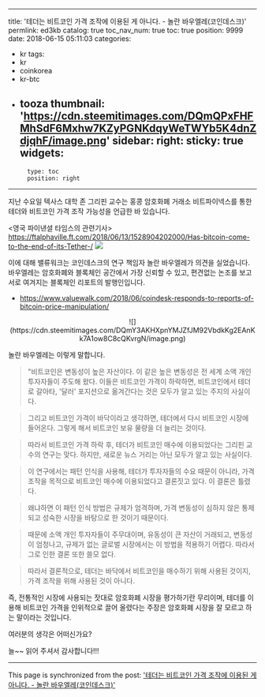 
---
title: '테더는 비트코인 가격 조작에 이용된 게 아니다. - 놀란 바우엘레(코인데스크)'
permlink: ed3kb
catalog: true
toc_nav_num: true
toc: true
position: 9999
date: 2018-06-15 05:11:03
categories:
- kr
tags:
- kr
- coinkorea
- kr-btc
- tooza
thumbnail: 'https://cdn.steemitimages.com/DQmQPxFHFMhSdF6Mxhw7KZyPGNKdqyWeTWYb5K4dnZdjqhF/image.png'
sidebar:
    right:
        sticky: true
widgets:
    -
        type: toc
        position: right
---


지난 수요일 텍사스 대학 존 그리핀 교수는 홍콩 암호화폐 거래소 비트파이넥스를 통한 테더와 비트코인 가격 조작 가능성을 언급한 바 있습니다. 

<영국 파이낸셜 타임스의 관련기사>
https://ftalphaville.ft.com/2018/06/13/1528904202000/Has-bitcoin-come-to-the-end-of-its-Tether-/
![](https://cdn.steemitimages.com/DQmQPxFHFMhSdF6Mxhw7KZyPGNKdqyWeTWYb5K4dnZdjqhF/image.png)

이에 대해 밸류워크는 코인데스크의 연구 책임자 놀란 바우엘레가 의견을 실었습니다.  바우엘레는 암호화폐와 블록체인 공간에서 가장 신뢰할 수 있고, 편견없는 논조를 보고서로 여겨지는 블록체인 리포트의 발행인입니다. 

- https://www.valuewalk.com/2018/06/coindesk-responds-to-reports-of-bitcoin-price-manipulation/

<center>
![](https://cdn.steemitimages.com/DQmY3AKHXpnYMJZfJM92VbdkKg2EAnKk7A1ow8C8cQKvrgN/image.png)
</center>

놀란 바우엘레는 이렇게 말합니다.

>"비트코인은 변동성이 높은 자산이다. 이 같은 높은 변동성은 전 세계 소액 개인 투자자들이 주도해 왔다. 이들은 비트코인 가격이 하락하면, 비트코인에서 테더로 갈아타,  '달러' 포지션으로 옮겨간다는 것은 모두가 알고 있는 주지의 사실이다.  

>그리고 비트코인 가격이 바닥이라고 생각하면, 테더에서 다시 비트코인 시장에 들어온다.  그렇게 해서 비트코인 보유 물량을 더 늘리는 것이다.  

>따라서 비트코인 가격 하락 후, 테더가 비트코인 매수에 이용되었다는 그리핀 교수의 연구는 맞다. 하지만, 새로운 뉴스 거리는 아닌 모두가 알고 있는 사실이다.

> 이 연구에서는 패턴 인식을 사용해, 테더가 투자자들의 수요 때문이 아니라, 가격 조작을 목적으로 비트코인 매수에 이용되었다고 결론짓고 있다. 이 결론은 틀렸다. 

> 왜냐하면 이 패턴 인식 방법은 규제가 엄격하며, 가격 변동성이 심하지 않은 통제되고 성숙한 시장을 바탕으로 한 것이기 때문이다.  

> 때문에 소액 개인 투자자들이 주무대이며, 유동성이 큰 자산이 거래되고, 변동성이 엄청나고, 규제가 없는 글로벌 시장에서는 이 방법을 적용하기 어렵다. 따라서 그로 인한 결론 또한 쓸모 없다. 

> 따라서 결론적으로, 테더는 바닥에서 비트코인을 매수하기 위해 사용된 것이지, 가격 조작을 위해 사용된 것이 아니다.

즉, 전통적인 시장에 사용되는 잣대로 암호화폐 시장을 평가하기란 무리이며, 테더를 이용해 비트코인 가격을 인위적으로 끌어 올렸다는 주장은 암호화폐 시장을 잘 모르고 하는 말이라는 것입니다.  

여러분의 생각은 어떠신가요?

늘~~ 읽어 주셔서 감사합니다!!!

- - -

This page is synchronized from the post: ['테더는 비트코인 가격 조작에 이용된 게 아니다. - 놀란 바우엘레(코인데스크)'](https://steemit.com/@pius.pius/ed3kb)
